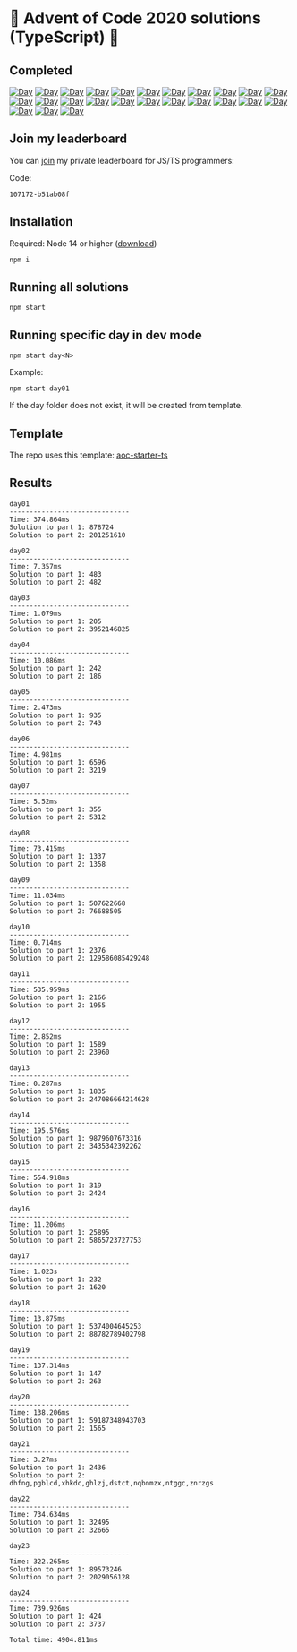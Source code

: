 # 🎄 Advent of Code 2020 solutions (TypeScript) 🎄

## Completed

[![Day](https://badgen.net/badge/01/%E2%98%85%E2%98%85/blue)](src/day01)
[![Day](https://badgen.net/badge/02/%E2%98%85%E2%98%85/blue)](src/day02)
[![Day](https://badgen.net/badge/03/%E2%98%85%E2%98%85/blue)](src/day03)
[![Day](https://badgen.net/badge/04/%E2%98%85%E2%98%85/blue)](src/day04)
[![Day](https://badgen.net/badge/05/%E2%98%85%E2%98%85/blue)](src/day05)
[![Day](https://badgen.net/badge/06/%E2%98%85%E2%98%85/blue)](src/day06)
[![Day](https://badgen.net/badge/07/%E2%98%85%E2%98%85/blue)](src/day07)
[![Day](https://badgen.net/badge/08/%E2%98%85%E2%98%85/blue)](src/day08)
[![Day](https://badgen.net/badge/09/%E2%98%85%E2%98%85/blue)](src/day09)
[![Day](https://badgen.net/badge/10/%E2%98%85%E2%98%85/blue)](src/day10)
[![Day](https://badgen.net/badge/11/%E2%98%85%E2%98%85/blue)](src/day11)
[![Day](https://badgen.net/badge/12/%E2%98%85%E2%98%85/blue)](src/day12)
[![Day](https://badgen.net/badge/13/%E2%98%85%E2%98%85/blue)](src/day13)
[![Day](https://badgen.net/badge/14/%E2%98%85%E2%98%85/blue)](src/day14)
[![Day](https://badgen.net/badge/15/%E2%98%85%E2%98%85/blue)](src/day15)
[![Day](https://badgen.net/badge/16/%E2%98%85%E2%98%85/blue)](src/day16)
[![Day](https://badgen.net/badge/17/%E2%98%85%E2%98%85/blue)](src/day17)
[![Day](https://badgen.net/badge/18/%E2%98%85%E2%98%85/blue)](src/day18)
[![Day](https://badgen.net/badge/19/%E2%98%85%E2%98%85/blue)](src/day19)
[![Day](https://badgen.net/badge/20/%E2%98%85%E2%98%85/blue)](src/day20)
[![Day](https://badgen.net/badge/21/%E2%98%85%E2%98%85/blue)](src/day21)
[![Day](https://badgen.net/badge/22/%E2%98%85%E2%98%85/blue)](src/day22)
[![Day](https://badgen.net/badge/23/%E2%98%85%E2%98%85/blue)](src/day23)
[![Day](https://badgen.net/badge/24/%E2%98%85%E2%98%85/blue)](src/day24)
[![Day](https://badgen.net/badge/25/%E2%98%86%E2%98%86/gray)](src/day25)

## Join my leaderboard

You can [join](https://adventofcode.com/2020/leaderboard/private) my private leaderboard for JS/TS programmers:

Code:

```
107172-b51ab08f
```

## Installation

Required: Node 14 or higher ([download](https://nodejs.org/en/download/))

```
npm i
```

## Running all solutions

```
npm start
```

## Running specific day in dev mode

```
npm start day<N>
```

Example:

```
npm start day01
```

If the day folder does not exist, it will be created from template.

## Template

The repo uses this template: [aoc-starter-ts](https://github.com/caderek/aoc-starter-ts)

## Results

```
day01
------------------------------
Time: 374.864ms
Solution to part 1: 878724
Solution to part 2: 201251610

day02
------------------------------
Time: 7.357ms
Solution to part 1: 483
Solution to part 2: 482

day03
------------------------------
Time: 1.079ms
Solution to part 1: 205
Solution to part 2: 3952146825

day04
------------------------------
Time: 10.086ms
Solution to part 1: 242
Solution to part 2: 186

day05
------------------------------
Time: 2.473ms
Solution to part 1: 935
Solution to part 2: 743

day06
------------------------------
Time: 4.981ms
Solution to part 1: 6596
Solution to part 2: 3219

day07
------------------------------
Time: 5.52ms
Solution to part 1: 355
Solution to part 2: 5312

day08
------------------------------
Time: 73.415ms
Solution to part 1: 1337
Solution to part 2: 1358

day09
------------------------------
Time: 11.034ms
Solution to part 1: 507622668
Solution to part 2: 76688505

day10
------------------------------
Time: 0.714ms
Solution to part 1: 2376
Solution to part 2: 129586085429248

day11
------------------------------
Time: 535.959ms
Solution to part 1: 2166
Solution to part 2: 1955

day12
------------------------------
Time: 2.852ms
Solution to part 1: 1589
Solution to part 2: 23960

day13
------------------------------
Time: 0.287ms
Solution to part 1: 1835
Solution to part 2: 247086664214628

day14
------------------------------
Time: 195.576ms
Solution to part 1: 9879607673316
Solution to part 2: 3435342392262

day15
------------------------------
Time: 554.918ms
Solution to part 1: 319
Solution to part 2: 2424

day16
------------------------------
Time: 11.206ms
Solution to part 1: 25895
Solution to part 2: 5865723727753

day17
------------------------------
Time: 1.023s
Solution to part 1: 232
Solution to part 2: 1620

day18
------------------------------
Time: 13.875ms
Solution to part 1: 5374004645253
Solution to part 2: 88782789402798

day19
------------------------------
Time: 137.314ms
Solution to part 1: 147
Solution to part 2: 263

day20
------------------------------
Time: 138.206ms
Solution to part 1: 59187348943703
Solution to part 2: 1565

day21
------------------------------
Time: 3.27ms
Solution to part 1: 2436
Solution to part 2: dhfng,pgblcd,xhkdc,ghlzj,dstct,nqbnmzx,ntggc,znrzgs

day22
------------------------------
Time: 734.634ms
Solution to part 1: 32495
Solution to part 2: 32665

day23
------------------------------
Time: 322.265ms
Solution to part 1: 89573246
Solution to part 2: 2029056128

day24
------------------------------
Time: 739.926ms
Solution to part 1: 424
Solution to part 2: 3737
```

```
Total time: 4904.811ms
```
